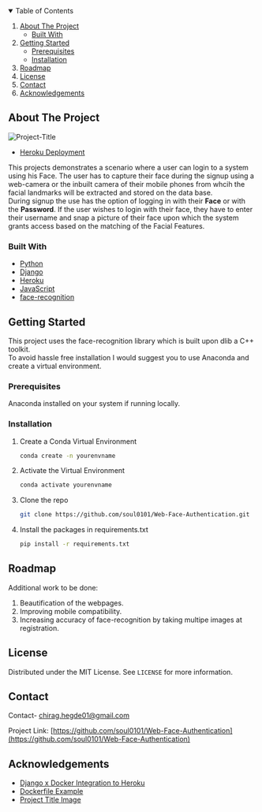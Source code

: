 
<!-- PROJECT SHIELDS -->
<!--
*** I'm using markdown "reference style" links for readability.
*** Reference links are enclosed in brackets [ ] instead of parentheses ( ).
*** See the bottom of this document for the declaration of the reference variables
*** for contributors-url, forks-url, etc. This is an optional, concise syntax you may use.
-->


<!-- TABLE OF CONTENTS -->
<details open="open">
  <summary>Table of Contents</summary>
  <ol>
    <li>
      <a href="#about-the-project">About The Project</a>
      <ul>
        <li><a href="#built-with">Built With</a></li>
      </ul>
    </li>
    <li>
      <a href="#getting-started">Getting Started</a>
      <ul>
        <li><a href="#prerequisites">Prerequisites</a></li>
        <li><a href="#installation">Installation</a></li>
      </ul>
    </li>
    <li><a href="#roadmap">Roadmap</a></li>
    <li><a href="#license">License</a></li>
    <li><a href="#contact">Contact</a></li>
    <li><a href="#acknowledgements">Acknowledgements</a></li>
  </ol>
</details>



<!-- ABOUT THE PROJECT -->
## About The Project
![Project-Title](https://fontmeme.com/permalink/210324/609738aab7b1c03de1e7223bccaccf76.png)

* [Heroku Deployment](https://face-login0101.herokuapp.com)

This projects demonstrates a scenario where a user can login to a system using his Face. The user has to capture their face during the signup using a web-camera or 
the inbuilt camera of their mobile phones from whcih the facial landmarks will be extracted and stored on the data base. <br>
During signup the use has the option of logging in with their <b>Face</b> or with the <b>Password</b>. If the user wishes to login with their face, they have to enter their 
username and snap a picture of their face upon which the system grants access based on the matching of the Facial Features.

### Built With

* [Python](https://www.python.org/)
* [Django](https://www.djangoproject.com/)
* [Heroku](https://heroku.com)
* [JavaScript](https://www.javascript.com/)
* [face-recognition](https://github.com/ageitgey/face_recognition)




<!-- GETTING STARTED -->
## Getting Started

This project uses the face-recognition library which is built upon dlib a C++ toolkit.<br>
To avoid hassle free installation I would suggest you to use Anaconda and create a virtual environment.

### Prerequisites
Anaconda installed on your system if running locally.
### Installation


1. Create a Conda Virtual Environment
   ```sh
   conda create -n yourenvname
   ```
2. Activate the Virtual Environment
   ```sh
   conda activate yourenvname
   ```
2. Clone the repo
   ```sh
   git clone https://github.com/soul0101/Web-Face-Authentication.git
   ```
3. Install the packages in requirements.txt
   ```sh
   pip install -r requirements.txt
   ```




<!-- ROADMAP -->
## Roadmap
Additional work to be done:

1. Beautification of the webpages.
2. Improving mobile compatibility.
3. Increasing accuracy of face-recognition by taking multipe images at registration.



<!-- LICENSE -->
## License

Distributed under the MIT License. See `LICENSE` for more information.


<!-- CONTACT -->
## Contact

Contact- chirag.hegde01@gmail.com

Project Link: [https://github.com/soul0101/Web-Face-Authentication](https://github.com/soul0101/Web-Face-Authentication)



<!-- ACKNOWLEDGEMENTS -->
## Acknowledgements
* [Django x Docker Integration to Heroku](https://www.codingforentrepreneurs.com/blog/django-docker-production-heroku/)
* [Dockerfile Example](https://github.com/ageitgey/face_recognition/blob/master/Dockerfile)
* [Project Title Image](https://fontmeme.com/pixel-fonts/)

 
